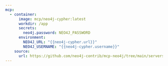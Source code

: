 ```yaml
---
mcp:
  - container:
      image: mcp/neo4j-cypher:latest
      workdir: /app
      secrets:
        neo4j.password: NEO4J_PASSWORD
      environment:
        NEO4J_URL: "{{neo4j-cypher.url}}"
        NEO4J_USERNAME: "{{neo4j-cypher.username}}"
    source:
      url: https://github.com/neo4j-contrib/mcp-neo4j/tree/main/servers/mcp-neo4j-cypher
---
```

